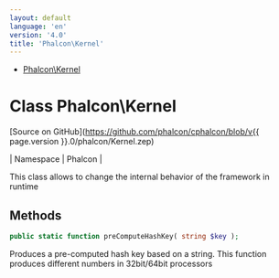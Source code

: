```yaml
---
layout: default
language: 'en'
version: '4.0'
title: 'Phalcon\Kernel'
---
```


* [Phalcon\Kernel](#kernel)

<h1 id="kernel">Class Phalcon\Kernel</h1>

[Source on GitHub](https://github.com/phalcon/cphalcon/blob/v{{ page.version }}.0/phalcon/Kernel.zep)

| Namespace | Phalcon |

This class allows to change the internal behavior of the framework in runtime

## Methods

```php
public static function preComputeHashKey( string $key );
```

Produces a pre-computed hash key based on a string. This function produces different numbers in 32bit/64bit processors